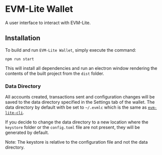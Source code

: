# EVM-Lite Wallet

A user interface to interact with EVM-Lite.

## Installation

To build and run `EVM-Lite Wallet`, simply execute the command:

```console
npm run start
```

This will install all dependencies and run an electron window
rendering the contents of the built project from the `dist` folder.

### Data Directory

All accounts created, transactions sent and configuration changes will
be saved to the data directory specified in the Settings tab of the
wallet. The data directory by default with be set to
`~/.evmlc` which is the same as
[`evm-lite-cli`](https://github.com/mosaicnetworks/evm-lite-cli).

If you decide to change the data directory to a new location where
the `keystore` folder or the `config.toml` file are not present, they will
be generated by default.

Note: The keystore is relative to the configuration file and not the
data directory.
